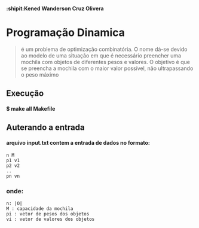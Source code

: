#### :shipit:Kened Wanderson Cruz Olivera 
# Programação Dinamica
 > é um problema de optimização combinatória. O nome dá-se devido ao modelo de uma situação em que é necessário preencher uma mochila 
 com objetos de diferentes pesos e valores. O objetivo é que se preencha a mochila com o maior valor possível, não ultrapassando o peso máximo
## Execução
#### $ make all Makefile

## Auterando a entrada
#### arquivo input.txt contem a entrada de dados no formato:
```
n M 
p1 v1 
p2 v2 
.. 
pn vn 
```

### onde: 
```
n: |O| 
M : capacidade da mochila 
pi : vetor de pesos dos objetos 
vi : vetor de valores dos objetos 
```
